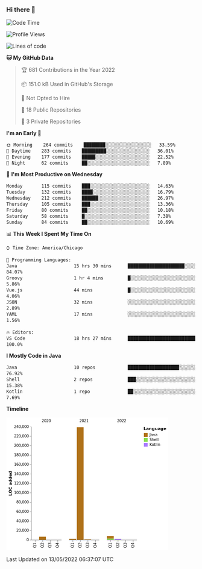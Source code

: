 ### Hi there 👋


<!--START_SECTION:waka-->
![Code Time](http://img.shields.io/badge/Code%20Time-0%20secs-blue)

![Profile Views](http://img.shields.io/badge/Profile%20Views-0-blue)

![Lines of code](https://img.shields.io/badge/From%20Hello%20World%20I%27ve%20Written-259%20Thousand%20lines%20of%20code-blue)

**🐱 My GitHub Data** 

> 🏆 681 Contributions in the Year 2022
 > 
> 📦 151.0 kB Used in GitHub's Storage 
 > 
> 🚫 Not Opted to Hire
 > 
> 📜 18 Public Repositories 
 > 
> 🔑 3 Private Repositories  
 > 
**I'm an Early 🐤** 

```text
🌞 Morning    264 commits    ████████░░░░░░░░░░░░░░░░░   33.59% 
🌆 Daytime    283 commits    █████████░░░░░░░░░░░░░░░░   36.01% 
🌃 Evening    177 commits    █████░░░░░░░░░░░░░░░░░░░░   22.52% 
🌙 Night      62 commits     ██░░░░░░░░░░░░░░░░░░░░░░░   7.89%

```
📅 **I'm Most Productive on Wednesday** 

```text
Monday       115 commits    ███░░░░░░░░░░░░░░░░░░░░░░   14.63% 
Tuesday      132 commits    ████░░░░░░░░░░░░░░░░░░░░░   16.79% 
Wednesday    212 commits    ██████░░░░░░░░░░░░░░░░░░░   26.97% 
Thursday     105 commits    ███░░░░░░░░░░░░░░░░░░░░░░   13.36% 
Friday       80 commits     ██░░░░░░░░░░░░░░░░░░░░░░░   10.18% 
Saturday     58 commits     █░░░░░░░░░░░░░░░░░░░░░░░░   7.38% 
Sunday       84 commits     ██░░░░░░░░░░░░░░░░░░░░░░░   10.69%

```


📊 **This Week I Spent My Time On** 

```text
⌚︎ Time Zone: America/Chicago

💬 Programming Languages: 
Java                     15 hrs 30 mins      █████████████████████░░░░   84.07% 
Groovy                   1 hr 4 mins         █░░░░░░░░░░░░░░░░░░░░░░░░   5.86% 
Vue.js                   44 mins             █░░░░░░░░░░░░░░░░░░░░░░░░   4.06% 
JSON                     32 mins             ░░░░░░░░░░░░░░░░░░░░░░░░░   2.89% 
YAML                     17 mins             ░░░░░░░░░░░░░░░░░░░░░░░░░   1.56%

🔥 Editors: 
VS Code                  18 hrs 27 mins      █████████████████████████   100.0%

```

**I Mostly Code in Java** 

```text
Java                     10 repos            ███████████████████░░░░░░   76.92% 
Shell                    2 repos             ███░░░░░░░░░░░░░░░░░░░░░░   15.38% 
Kotlin                   1 repo              ██░░░░░░░░░░░░░░░░░░░░░░░   7.69%

```


**Timeline**

![Chart not found](https://raw.githubusercontent.com/powercasgamer/powercasgamer/master/charts/bar_graph.png) 


 Last Updated on 13/05/2022 06:37:07 UTC
<!--END_SECTION:waka-->
